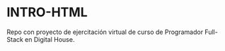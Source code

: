# INTRO-HTML
Repo con proyecto de ejercitación virtual de curso de Programador Full-Stack en Digital House.

